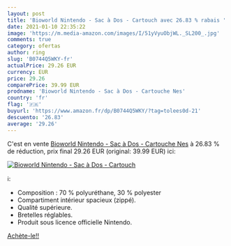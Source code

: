 ```yaml
---
layout: post
title: 'Bioworld Nintendo - Sac à Dos - Cartouch avec 26.83 % rabais '
date: 2021-01-10 22:35:22
image: 'https://m.media-amazon.com/images/I/51yVyuObjWL._SL200_.jpg'
comments: true
category: ofertas
author: ring
slug: 'B0744Q5WKY-fr'
actualPrice: 29.26 EUR
currency: EUR
price: 29.26
comparePrice: 39.99 EUR
prodname: 'Bioworld Nintendo - Sac à Dos - Cartouche Nes'
country: 'fr'
flag: '🇫🇷'
buyurl: 'https://www.amazon.fr/dp/B0744Q5WKY/?tag=tolees0d-21'
descuento: '26.83'
average: '29.26'
---
```


C'est en vente [Bioworld Nintendo - Sac à Dos - Cartouche Nes](https://www.amazon.fr/dp/B0744Q5WKY/?tag=tolees0d-21)  à  26.83 % de réduction, prix final  29.26 EUR (original: 39.99 EUR) ici:

[![Bioworld Nintendo - Sac à Dos - Cartouch](https://m.media-amazon.com/images/I/51yVyuObjWL._SL200_.jpg)](https://www.amazon.fr/dp/B0744Q5WKY/?tag=tolees0d-21)

ℹ️:

- Composition : 70 % polyuréthane, 30 % polyester
- Compartiment intérieur spacieux (zippé).
- Qualité supérieure.
- Bretelles réglables.
- Produit sous licence officielle Nintendo.

[Achète-le!!](https://www.amazon.fr/dp/B0744Q5WKY/?tag=tolees0d-21)
